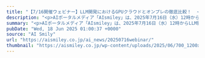 ```yaml
---
title: "【7/16開催ウェビナー】LLM開発におけるGPUクラウドとオンプレの徹底比較！  ~独自LLMの開発秘話からGPUコストを削減するための具体的なポイントまで一挙大公開~"
description: "<p>AIポータルメディア「AIsmiley」は、2025年7月16日（水）12時からLLM開発に関するウェビナーを開催します。 本ウェビナーでは、他社のGPUクラウドサービスやオンプレミス環境との比較を通じて、GPUコストを [&#8230;]</p> <p>The post <a href='https://aismiley.co.jp/ai_news/20250716webinar/'>【7/16開催ウェビナー】LLM開発におけるGPUクラウドとオンプレの徹底比較！  ~独自LLMの開発秘話からGPUコストを削減するための具体的なポイントまで一挙大公開~</a> first appeared on <a href='https://aismiley.co.jp'>AIポータルメディアAIsmiley</a>.</p>"
summary: "<p>AIポータルメディア「AIsmiley」は、2025年7月16日（水）12時からLLM開発に関するウェビナーを開催します。 本ウェビナーでは、他社のGPUクラウドサービスやオンプレミス環境との比較を通じて、GPUコストを [&#8230;]</p> <p>The post <a href='https://aismiley.co.jp/ai_news/20250716webinar/'>【7/16開催ウェビナー】LLM開発におけるGPUクラウドとオンプレの徹底比較！  ~独自LLMの開発秘話からGPUコストを削減するための具体的なポイントまで一挙大公開~</a> first appeared on <a href='https://aismiley.co.jp'>AIポータルメディアAIsmiley</a>.</p>"
pubDate: "Wed, 18 Jun 2025 01:00:37 +0000"
source: "AI Smily"
url: "https://aismiley.co.jp/ai_news/20250716webinar/"
thumbnail: "https://aismiley.co.jp/wp-content/uploads/2025/06/700_1200x628_2.jpg"
---
```


